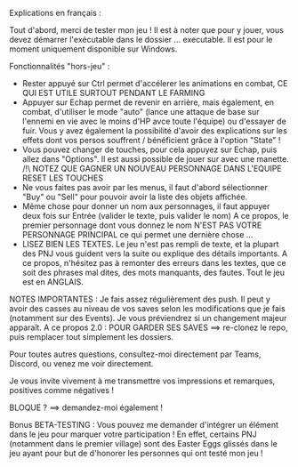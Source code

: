 Explications en français :

Tout d'abord, merci de tester mon jeu !
Il est à noter que pour y jouer, vous devez démarrer l'exécutable dans le dossier ... executable.
Il est pour le moment uniquement disponible sur Windows.
  
Fonctionnalités "hors-jeu" :
- Rester appuyé sur Ctrl permet d'accélerer les animations en combat, CE QUI EST UTILE SURTOUT PENDANT LE FARMING
- Appuyer sur Echap permet de revenir en arrière, mais également, en combat, d'utiliser le mode "auto" (lance une attaque de base sur l'ennemi
  en vie avec le moins d'HP avce toute l'équipe) ou d'essayer de fuir.
  Vous y avez également la possibilité d'avoir des explications sur les effets dont vos persos souffrent / bénéficient grâce à l'option "State" !
- Vous pouvez changer de touches, pour cela appuyez sur Echap, puis allez dans "Options". Il est aussi possible de jouer sur avec une manette.
  /!\ NOTEZ QUE GAGNER UN NOUVEAU PERSONNAGE DANS L'EQUIPE RESET LES TOUCHES
- Ne vous faites pas avoir par les menus, il faut d'abord sélectionner "Buy" ou "Sell" pour pouvoir avoir la liste des objets affichée.
- Même chose pour donner un nom aux personnages, il faut appuyer deux fois sur Entrée (valider le texte, puis valider le nom)
  A ce propos, le premier personnage dont vous donnez le nom N'EST PAS VOTRE PERSONNAGE PRINCIPAL ce qui permet une dernière chose ...
- LISEZ BIEN LES TEXTES. Le jeu n'est pas rempli de texte, et la plupart des PNJ vous guident vers la suite ou explique des détails importants.
  A ce propos, n'hésitez pas à remonter des erreurs dans les textes, que ce soit des phrases mal dites, des mots manquants, des fautes.
  Tout le jeu est en ANGLAIS.
  
NOTES IMPORTANTES :
Je fais assez régulièrement des push. Il peut y avoir des casses au niveau de vos saves selon les modifications que je fais (notamment sur des Events).
Je vous préviendrez si un changement majeur apparaît.
A ce propos 2.0 : POUR GARDER SES SAVES ==> re-clonez le repo, puis remplacer tout simplement les dossiers.

Pour toutes autres questions, consultez-moi directement par Teams, Discord, ou venez me voir directement.

Je vous invite vivement à me transmettre vos impressions et remarques, positives comme négatives !

BLOQUE ? ==> demandez-moi également !

Bonus BETA-TESTING :
Vous pouvez me demander d'intégrer un élément dans le jeu pour marquer votre participation !
En effet, certains PNJ (notamment dans le premier village) sont des Easter Eggs glissés dans le jeu ayant pour but de d'honorer les personnes qui ont testé mon jeu !
